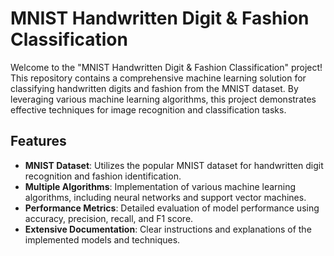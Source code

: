 # MNIST Handwritten Digit & Fashion Classification

Welcome to the "MNIST Handwritten Digit & Fashion Classification" project! This repository contains a comprehensive machine learning solution for classifying handwritten digits and fashion from the MNIST dataset. By leveraging various machine learning algorithms, this project demonstrates effective techniques for image recognition and classification tasks.

## Features

- **MNIST Dataset**: Utilizes the popular MNIST dataset for handwritten digit recognition and fashion identification.
- **Multiple Algorithms**: Implementation of various machine learning algorithms, including neural networks and support vector machines.
- **Performance Metrics**: Detailed evaluation of model performance using accuracy, precision, recall, and F1 score.
- **Extensive Documentation**: Clear instructions and explanations of the implemented models and techniques.

